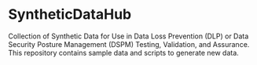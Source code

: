 # SyntheticDataHub
Collection of Synthetic Data for Use in  Data Loss Prevention (DLP) or  Data Security Posture Management (DSPM) Testing, Validation, and Assurance. This repository contains sample data and scripts to generate new data. 
